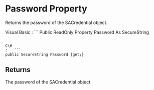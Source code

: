 <!-- loio81e306e26ce21014a1a8d6800a41ee8c -->

# Password Property

Returns the password of the SACredential object.



Visual Basic
:   ```
Public ReadOnly Property Password As SecureString
```

C\#
:   ```
public SecureString Password {get;}
```



## Returns

The password of the SACredential object.

